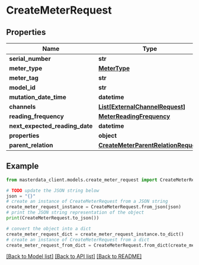 # CreateMeterRequest


## Properties

Name | Type | Description | Notes
------------ | ------------- | ------------- | -------------
**serial_number** | **str** |  | [optional] 
**meter_type** | [**MeterType**](MeterType.md) |  | [optional] 
**meter_tag** | **str** |  | [optional] 
**model_id** | **str** |  | [optional] 
**mutation_date_time** | **datetime** |  | [optional] 
**channels** | [**List[ExternalChannelRequest]**](ExternalChannelRequest.md) |  | [optional] 
**reading_frequency** | [**MeterReadingFrequency**](MeterReadingFrequency.md) |  | [optional] 
**next_expected_reading_date** | **datetime** |  | [optional] 
**properties** | **object** |  | [optional] 
**parent_relation** | [**CreateMeterParentRelationRequest**](CreateMeterParentRelationRequest.md) |  | [optional] 

## Example

```python
from masterdata_client.models.create_meter_request import CreateMeterRequest

# TODO update the JSON string below
json = "{}"
# create an instance of CreateMeterRequest from a JSON string
create_meter_request_instance = CreateMeterRequest.from_json(json)
# print the JSON string representation of the object
print(CreateMeterRequest.to_json())

# convert the object into a dict
create_meter_request_dict = create_meter_request_instance.to_dict()
# create an instance of CreateMeterRequest from a dict
create_meter_request_from_dict = CreateMeterRequest.from_dict(create_meter_request_dict)
```
[[Back to Model list]](../README.md#documentation-for-models) [[Back to API list]](../README.md#documentation-for-api-endpoints) [[Back to README]](../README.md)


